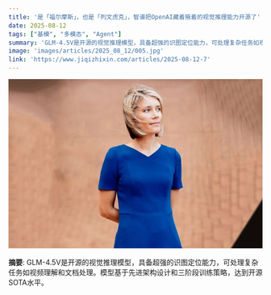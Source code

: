 ```yaml
---
title: '是「福尔摩斯」，也是「列文虎克」，智谱把OpenAI藏着掖着的视觉推理能力开源了'
date: 2025-08-12
tags: ["基模", "多模态", "Agent"]
summary: 'GLM-4.5V是开源的视觉推理模型，具备超强的识图定位能力，可处理复杂任务如视频理解和文档处理。模型基于先进架构设计和三阶段训练策略，达到开源SOTA水平。'
image: 'images/articles/2025_08_12/005.jpg'
link: 'https://www.jiqizhixin.com/articles/2025-08-12-7'
---
```

![是「福尔摩斯」，也是「列文虎克」，智谱把OpenAI藏着掖着的视觉推理能力开源了](images/articles/2025_08_12/005.jpg)

**摘要**: GLM-4.5V是开源的视觉推理模型，具备超强的识图定位能力，可处理复杂任务如视频理解和文档处理。模型基于先进架构设计和三阶段训练策略，达到开源SOTA水平。
